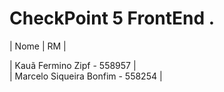# CheckPoint 5 FrontEnd .

| Nome | RM | 

| Kauã Fermino Zipf - 558957 |  
| Marcelo Siqueira Bonfim - 558254 |  